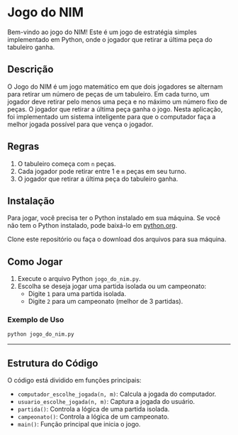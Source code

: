 # Jogo do NIM

Bem-vindo ao jogo do NIM! Este é um jogo de estratégia simples implementado em Python, onde o jogador que retirar a última peça do tabuleiro ganha.

## Descrição

O Jogo do NIM é um jogo matemático em que dois jogadores se alternam para retirar um número de peças de um tabuleiro. Em cada turno, um jogador deve retirar pelo menos uma peça e no máximo um número fixo de peças. O jogador que retirar a última peça ganha o jogo.
Nesta aplicação, foi implementado um sistema inteligente para que o computador faça a melhor jogada possível para que vença o jogador.

## Regras

1. O tabuleiro começa com `n` peças.
2. Cada jogador pode retirar entre 1 e `m` peças em seu turno.
3. O jogador que retirar a última peça do tabuleiro ganha.

## Instalação

Para jogar, você precisa ter o Python instalado em sua máquina. Se você não tem o Python instalado, pode baixá-lo em [python.org](https://www.python.org/).

Clone este repositório ou faça o download dos arquivos para sua máquina.

## Como Jogar

1. Execute o arquivo Python `jogo_do_nim.py`.
2. Escolha se deseja jogar uma partida isolada ou um campeonato:
   - Digite `1` para uma partida isolada.
   - Digite `2` para um campeonato (melhor de 3 partidas).

### Exemplo de Uso

```bash
python jogo_do_nim.py
```

---

## Estrutura do Código

O código está dividido em funções principais:

- `computador_escolhe_jogada(n, m)`: Calcula a jogada do computador.
- `usuario_escolhe_jogada(n, m)`: Captura a jogada do usuário.
- `partida()`: Controla a lógica de uma partida isolada.
- `campeonato()`: Controla a lógica de um campeonato.
- `main()`: Função principal que inicia o jogo.
